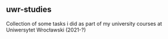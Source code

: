 ## uwr-studies
Collection of some tasks i did as part of my university courses at Uniwersytet Wrocławski (2021-?)
